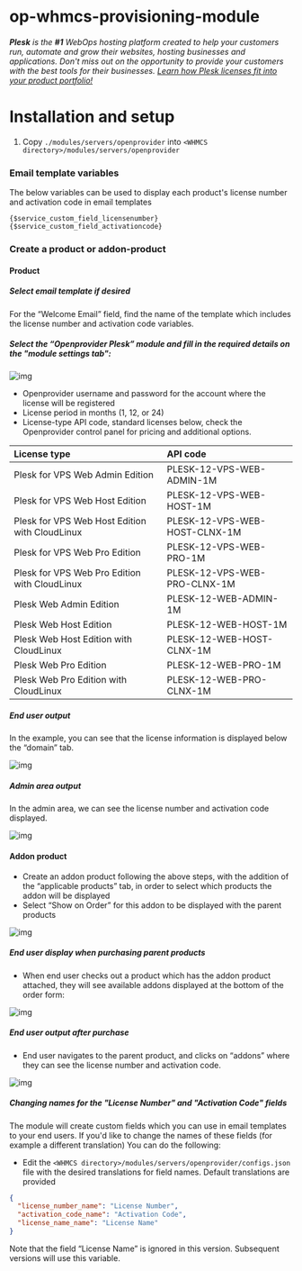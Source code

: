 # op-whmcs-provisioning-module
###### **Plesk** is the **#1** WebOps hosting platform created to help your customers run, automate and grow their websites, hosting businesses and applications.  Don't miss out on the opportunity to provide your customers with the best tools for their businesses. [Learn how Plesk licenses fit into your product portfolio!](https://openprovider.com/products/plesk-panel/)

# Installation and setup

 1. Copy `./modules/servers/openprovider` into `<WHMCS directory>/modules/servers/openprovider` 

### Email template variables

The below variables can be used to display each product's license number and activation code in email templates
```
{$service_custom_field_licensenumber}
{$service_custom_field_activationcode}
```
 
### Create a product or addon-product

#### Product 

##### Select email template if desired

For the “Welcome Email” field, find the name of the template which includes the license number and activation code variables.

##### Select the “Openprovider Plesk” module and fill in the required details on the "module settings tab":

![img](https://raw.githubusercontent.com/openprovider/op-whmcs-plesk-provisioning-module/images/images/module-settings.png)

- Openprovider username and password for the account where the license will be registered
- License period in months (1, 12, or 24) 
- License-type API code, standard licenses below, check the Openprovider control panel for pricing and additional options.

| License type                                   | API code                      |
| :--------------------------------------------- | :---------------------------- |
| Plesk for VPS Web Admin Edition                | PLESK-12-VPS-WEB-ADMIN-1M     |
| Plesk for VPS Web Host Edition                 | PLESK-12-VPS-WEB-HOST-1M      |
| Plesk for VPS Web Host Edition with CloudLinux | PLESK-12-VPS-WEB-HOST-CLNX-1M |
| Plesk for VPS Web Pro Edition                  | PLESK-12-VPS-WEB-PRO-1M       |
| Plesk for VPS Web Pro Edition with CloudLinux  | PLESK-12-VPS-WEB-PRO-CLNX-1M  |
| Plesk Web Admin Edition                        | PLESK-12-WEB-ADMIN-1M         |
| Plesk Web Host Edition                         | PLESK-12-WEB-HOST-1M          |
| Plesk Web Host Edition with CloudLinux         | PLESK-12-WEB-HOST-CLNX-1M     |
| Plesk Web Pro Edition                          | PLESK-12-WEB-PRO-1M           |
| Plesk Web Pro Edition with CloudLinux          | PLESK-12-WEB-PRO-CLNX-1M      |

##### End user output

In the example, you can see that the license information is displayed below the “domain” tab. 

![img](https://raw.githubusercontent.com/openprovider/op-whmcs-plesk-provisioning-module/images/images/client-area-output.png)

##### Admin area output

In the admin area, we can see the license number and activation code displayed.

![img](https://raw.githubusercontent.com/openprovider/op-whmcs-plesk-provisioning-module/images/images/admin-area-output.png)

 #### Addon product 

- Create an addon product following the above steps, with the addition of the “applicable products” tab, in order to select which products the addon will be displayed
- Select “Show on Order” for this addon to be displayed with the parent products

![img](https://raw.githubusercontent.com/openprovider/op-whmcs-plesk-provisioning-module/images/images/applicable-products.png)

##### End user display when purchasing parent products

- When end user checks out a product which has the addon product attached, they will see available addons displayed at the bottom of the order form:

![img](https://raw.githubusercontent.com/openprovider/op-whmcs-plesk-provisioning-module/images/images/shopping-cart-example.png)

##### End user output after purchase

- End user navigates to the parent product, and clicks on “addons” where they can see the license number and activation code.

![img](https://raw.githubusercontent.com/openprovider/op-whmcs-plesk-provisioning-module/images/images/addon-after-puchase.png)


##### Changing names for the "License Number" and "Activation Code"  fields

The module will create custom fields which you can use in email templates to your end users. If you'd like to change the names of these fields (for example a different translation) You can do the following:

- Edit the `<WHMCS directory>/modules/servers/openprovider/configs.json` file with the desired translations for field names. Default translations are provided
```json
{
  "license_number_name": "License Number",
  "activation_code_name": "Activation Code",
  "license_name_name": "License Name"
}
```
Note that the field “License Name” is ignored in this version. Subsequent versions will use this variable.

